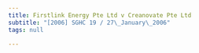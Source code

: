 ```yaml
---
title: Firstlink Energy Pte Ltd v Creanovate Pte Ltd
subtitle: "[2006] SGHC 19 / 27\_January\_2006"
tags: null

---
```



